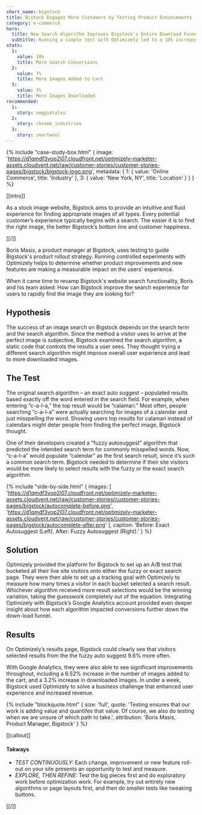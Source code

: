 ```yaml
---
short_name: bigstock
title: Bistock Engages More Customers by Testing Product Enhancements
category: e-commerce
hero:
  title: New Search Algorithm Improves Bigstock's Entire Download Funnel
  subtitle: Running a simple test with Optimizely led to a 10% increase in conversions
stats:
  1:
    value: 10%
    title: More Search Conversions
  2:
    value: 7%
    title: More Images Added to Cart
  3:
    value: 3%
    title: More Images Downloaded
recommended:
  1:
    story: veggietales
  2:
    story: chrome_industries
  3:
    story: smartwool
---
```

{% include "case-study-box.html"
  {
    image: 'https://d1qmdf3vop2l07.cloudfront.net/optimizely-marketer-assets.cloudvent.net/raw/customer-stories/customer-stories-pages/bigstock/bigstock-logo.png',
    metadata: {
      1: {
        value: 'Online Commerce',
        title: 'Industry'
      },
      3: {
        value: 'New York, NY',
        title: 'Location'
      }
    }
  }
%}

[[intro]]

As a stock image website, Bigstock aims to provide an intuitive and fluid experience for finding appropriate images of all types. Every potential customer’s experience typically begins with a search. The easier it is to find the right image, the better Bigstock’s bottom line and customer happiness.

[[/]]

Boris Masis, a product manager at Bigstock, uses testing to guide Bigstock's product rollout strategy. Running controlled experiments with Optimizely helps to determine whether product improvements and new features are making a measurable impact on the users' experience.

When it came time to revamp Bigstock's website search functionality, Boris and his team asked: How can Bigstock improve the search experience for users to rapidly find the image they are looking for?

## Hypothesis

The success of an image search on Bigstock depends on the search term and the search algorithm. Since the method a visitor uses to arrive at the perfect image is subjective, Bigstock examined the search algorithm, a static code that controls the results a user sees. They thought trying a different search algorithm might improve overall user experience and lead to more downloaded images.

## The Test

The original search algorithm – an exact auto suggest – populated results based exactly off the word entered in the search field. For example, when entering “c-a-l-a,” the top result would be “calamari.” Most often, people searching “c-a-l-a” were actually searching for images of a calendar and just misspelling the word. Showing users top results for calamari instead of calendars might deter people from finding the perfect image, Bigstock thought.

One of their developers created a “fuzzy autosuggest” algorithm that predicted the intended search term for commonly misspelled words. Now, “c-a-l-a” would populate “calendar” as the first search result, since it’s such a common search term. Bigstock needed to determine if their site visitors would be more likely to select results with the fuzzy or the exact search algorithm.

{% include "side-by-side.html"
  {
    images: [
      'https://d1qmdf3vop2l07.cloudfront.net/optimizely-marketer-assets.cloudvent.net/raw/customer-stories/customer-stories-pages/bigstock/autocomplete-before.png',
      'https://d1qmdf3vop2l07.cloudfront.net/optimizely-marketer-assets.cloudvent.net/raw/customer-stories/customer-stories-pages/bigstock/autocomplete-after.png'
    ],
    caption: 'Before: Exact Autosuggest (Left), After: Fuzzy Autosuggest (Right).'
  }
%}

## Solution

Optimizely provided the platform for Bigstock to set up an A/B test that bucketed all their live site visitors onto either the fuzzy or exact search page. They were then able to set up a tracking goal with Optimizely to measure how many times a visitor in each bucket selected a search result. Whichever algorithm received more result selections would be the winning variation, taking the guesswork completely out of the equation. Integrating Optimizely with Bigstock’s Google Analytics account provided even deeper insight about how each algorithm impacted conversions further down the down-load funnel.

## Results

On Optimizely’s results page, Bigstock could clearly see that visitors selected results from the the fuzzy auto suggest 9.6% more often.

With Google Analytics, they were also able to see significant improvements throughout, including a 6.52% increase in the number of images added to the cart, and a 3.2% increase in downloaded images. In under a week, Bigstock used Optimizely to solve a business challenge that enhanced user experience and increased revenue.

{% include "blockquote.html"
  {
    size: 'full',
    quote: 'Testing ensures that our work is adding value and quantifes that value. Of course, we also do testing when we are unsure of which path to take.',
    attribution: 'Boris Masis, Product Manager, Bigstock'
  }
%}

[[callout]]

#### Takways

- *TEST CONTINUOUSLY:* Each change, improvement or new feature roll-out on your site presents an opportunity to test and measure.
- *EXPLORE, THEN REFINE:* Test the big pieces first and do exploratory work before optimization work. For example, try out entirely new algorithms or page layouts first, and then do smaller tests like tweaking buttons.

[[/]]

